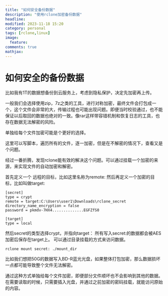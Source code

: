 ```yaml
---
title: "如何安全备份数据"
description: "使用rclone加密备份数据"
headline:
modified: 2023-11-18 15:20
category: personal
tags: [rclone,linux]
image:
  feature:
comments: true
mathjax:
---
```


# 如何安全的备份数据

比如我有1T的数据想备份到云服务上，考虑到隐私保护，决定先加密再上传。

一般我们会选择使用zip，7z之类的工具，进行对称加密，最终文件会打包成一个，这个文件会非常的大，传输过程也可能出现问题。即便当时校验通过，也不能保证以后取回的数据也绝对的一致。像rar这样带容错机制和恢复日志的工具，也存在数据无法解密的风险。

单独给每个文件加密可能是个更好的选择。

这里可以写脚本，遍历所有的文件，逐一加密，但是在不解密的情况下，查看又是个问题。

经过一番折腾，发现rclone能有效的解决这个问题。可以通过挂载一个加密的来源，来实现文件的自动加密和解密。

首先定义一个 远程的目标，比如这里名称为remote:
然后再定义一个加密的目标，比如叫做target:
```
[secret]
type = crypt
remote = target:C:\Users\user1\Downloads\rclone_secret
directory_name_encryption = false
password = pkmdv-7HX4..............EGFZfS0

[target]
type = local
```

然后secret的类型选择crypt，并指向target：
所有写入secret:的数据都会被AES加密后保存在target上。
可以通过目录挂载的方式来访问数据。

```
rclone mount secret: ./mount_dir
```

比如我们想把50G的数据写入BD-R蓝光光盘，如果整体打包加密，那么数据损坏一点都可能导致整个文件无法解密。

通过这种方式单独给每个文件加密，即便部分文件顺坏也不会影响到其他的数据。在需要读取的时候，只需要插入光盘，并通过之前加密的密码挂载，就能访问原始的内容。


